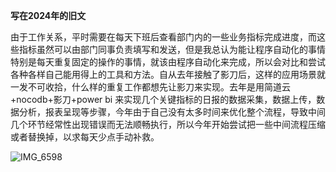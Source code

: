 **写在2024年的旧文**

由于工作关系，平时需要在每天下班后查看部门内的一些业务指标完成进度，而这些指标虽然可以由部门同事负责填写和发送，但是我总认为能让程序自动化的事情特别是每天重复固定的操作的事情，就该由程序自动化来完成，所以会对比和尝试各种各样自己能用得上的工具和方法。自从去年接触了影刀后，这样的应用场景就一发不可收拾，什么样的重复工作都想先让影刀来实现。去年是用简道云+nocodb+影刀+power bi 来实现几个关键指标的日报的数据采集，数据上传，数据分析，报表呈现等步骤，今年由于自己没有太多时间来优化整个流程，导致中间几个环节经常性出现错误而无法顺畅执行，所以今年开始尝试把一些中间流程压缩或者替换掉，以求每天少点手动补救。

![IMG_6598](http://154.37.215.232:8043/images/2025/06/08/IMG_6598.png)